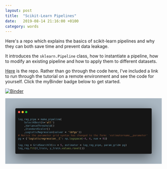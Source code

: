 ```yaml
---
layout: post
title:  "Scikit-Learn Pipelines"
date:   2019-08-14 21:16:00 +0100
category: words
---
```


Here's a repo which explains the basics of scikit-learn pipelines and why they can both save time and prevent data leakage.

It introduces the `sklearn.Pipeline` class, how to instantiate a pipeline, how to modify an existing pipeline and how to apply them to different datasets.

[Here](https://github.com/DanielTemesgen/python-workshops) is the repo. Rather than go through the code here, I've included a link to run through the tutorial on a remote environment and see the code for yourself. Click the myBinder badge below to get started.

[![Binder](https://mybinder.org/badge_logo.svg)](https://mybinder.org/v2/gh/DanielTemesgen/python-workshops/master?filepath=%2FPipelines.ipynb)

![code-preview](/../assets/images/scikit-learn-pipelines-code-preview.png)

